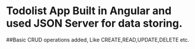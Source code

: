 # Todolist App Built in Angular and used JSON Server for data storing.
##Basic CRUD operations added, Like CREATE,READ,UPDATE,DELETE etc.





<vedio src="https://user-images.githubusercontent.com/119840303/232902482-4b33a148-b8f1-4f5d-9245-06d69374c8f0.mp4" width="100%">

